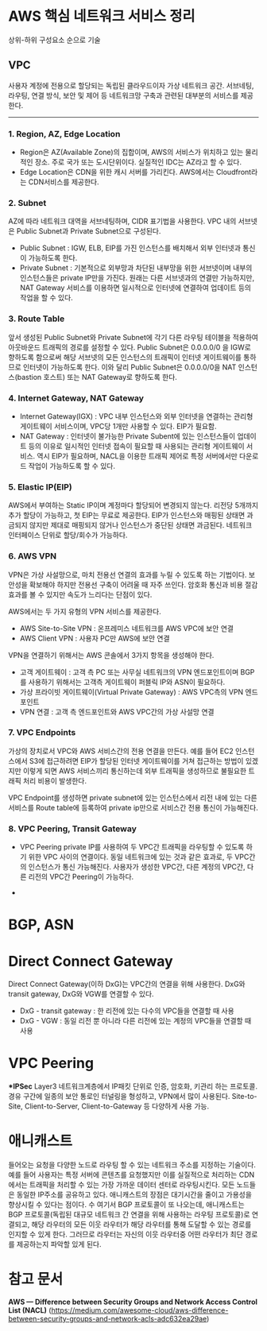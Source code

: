 # AWS 핵심 네트워크 서비스 정리
상위-하위 구성요소 순으로 기술

## VPC
사용자 계정에 전용으로 할당되는 독립된 클라우드이자 가상 네트워크 공간. 서브네팅, 라우팅, 연결 방식, 보안 및 제어 등 네트워크망 구축과 관련된 대부분의 서비스를 제공한다.

---
### 1. Region, AZ, Edge Location
- Region은 AZ(Available Zone)의 집합이며, AWS의 서비스가 위치하고 있는 물리적인 장소. 주로 국가 또는 도시단위이다. 실질적인 IDC는 AZ라고 할 수 있다.
- Edge Location은 CDN을 위한 캐시 서버를 가리킨다. AWS에서는 Cloudfront라는 CDN서비스를 제공한다.


### 2. Subnet
AZ에 따라 네트워크 대역을 서브네팅하며, CIDR 표기법을 사용한다.
VPC 내의 서브넷은 Public Subnet과 Private Subnet으로 구성된다.
- Public Subnet : IGW, ELB, EIP를 가진 인스턴스를 배치해서 외부 인터넷과 통신이 가능하도록 한다.
- Private Subnet : 기본적으로 외부망과 차단된 내부망을 위한 서브넷이며 내부의 인스턴스들은 private IP만을 가진다. 원래는 다른 서브넷과의 연결만 가능하지만, NAT Gateway 서비스를 이용하면 일시적으로 인터넷에 연결하여 업데이트 등의 작업을 할 수 있다.

### 3. Route Table
앞서 생성된 Public Subnet와 Private Subnet에 각기 다른 라우팅 테이블을 적용하여 아웃바운드 트래픽의 경로를 설정할 수 있다. Public Subnet은 0.0.0.0/0 을 IGW로 향하도록 함으로써 해당 서브넷의 모든 인스턴스의 트래픽이 인터넷 게이트웨이를 통하므로 인터넷이 가능하도록 한다. 이와 달리 Public Subnet은 0.0.0.0/0을 NAT 인스턴스(bastion 호스트) 또는 NAT Gateway로 향하도록 한다.

### 4. Internet Gateway, NAT Gateway
- Internet Gateway(IGX) : VPC 내부 인스턴스와 외부 인터넷을 연결하는 관리형 게이트웨이 서비스이며, VPC당 1개만 사용할 수 있다. EIP가 필요함.
- NAT Gateway : 인터넷이 불가능한 Private Subent에 있는 인스턴스들이 업데이트 등의 이유로 일시적인 인터넷 접속이 필요할 때 사용되는 관리형 게이트웨이 서비스. 역시 EIP가 필요하며, NACL을 이용한 트래픽 제어로 특정 서버에서만 다운로드 작업이 가능하도록 할 수 있다.

### 5. Elastic IP(EIP)
AWS에서 부여하는 Static IP이며 계정마다 할당되어 변경되지 않는다. 리전당 5개까지 추가 할당이 가능하고, 첫 EIP는 무료로 제공한다. EIP가 인스턴스와 매핑된 상태면 과금되지 않지만 제대로 매핑되지 않거나 인스턴스가 중단된 상태면 과금된다. 네트워크 인터페이스 단위로 할당/회수가 가능하다.

### 6. AWS VPN
VPN은 가상 사설망으로, 마치 전용선 연결의 효과를 누릴 수 있도록 하는 기법이다. 보안성을 확보해야 하지만 전용선 구축이 어려울 때 자주 쓰인다. 암호화 통신과 비용 절감 효과를 볼 수 있지만 속도가 느리다는 단점이 있다.

AWS에서는 두 가지 유형의 VPN 서비스를 제공한다.
- AWS Site-to-Site VPN : 온프레미스 네트워크를 AWS VPC에 보안 연결
- AWS Client VPN : 사용자 PC만 AWS에 보안 연결

VPN을 연결하기 위해서는 AWS 콘솔에서 3가지 항목을 생성해야 한다.
- 고객 게이트웨이 : 고객 측 PC 또는 사무실 네트워크의 VPN 엔드포인트이며 BGP를 사용하기 위해서는 고객측 게이트웨이 퍼블릭 IP와 ASN이 필요하다.
- 가상 프라이빗 게이트웨이(Virtual Private Gateway) : AWS VPC측의 VPN 엔드포인트
- VPN 연결 : 고객 측 엔드포인트와 AWS VPC간의 가상 사설망 연결

### 7. VPC Endpoints

가상의 장치로서 VPC와 AWS 서비스간의 전용 연결을 만든다. 예를 들어 EC2 인스턴스에서 S3에 접근하려면 EIP가 할당된 인터넷 게이트웨이를 거쳐 접근하는 방법이 있겠지만 이렇게 되면 AWS 서비스끼리 통신하는데 외부 트래픽을 생성하므로 불필요한 트래픽 처리 비용이 발생한다.

VPC Endpoint를 생성하면 private subnet에 있는 인스턴스에서 리전 내에 있는 다른 서비스를 Route table에 등록하여 private ip만으로 서비스간 전용 통신이 가능해진다. 

### 8. VPC Peering, Transit Gateway
- VPC Peering
private IP를 사용하여 두 VPC간 트래픽을 라우팅할 수 있도록 하기 위한 VPC 사이의 연결이다. 동일 네트워크에 있는 것과 같은 효과로, 두 VPC간의 인스턴스가 통신 가능해진다. 사용자가 생성한 VPC간, 다른 계정의 VPC간, 다른 리전의 VPC간 Peering이 가능하다. 

-






# BGP, ASN

# Direct Connect Gateway
Direct Connect Gateway(이하 DxG)는 VPC간의 연결을 위해 사용한다. DxG와 transit gateway, DxG와 VGW를 연결할 수 있다.
- DxG - transit gateway : 한 리전에 있는 다수의 VPC들을 연결할 때 사용
- DxG - VGW : 동일 리전 뿐 아니라 다른 리전에 있는 계정의  VPC들을 연결할 때 사용

# VPC Peering

**\*IPSec**
Layer3 네트워크계층에서 IP패킷 단위로 인증, 암호화, 키관리 하는 프로토콜. 경유 구간에 일종의 보안 통로인 터널링을 형성하고, VPN에서 많이 사용된다. Site-to-Site, Client-to-Server, Client-to-Gateway 등 다양하게 사용 가능.

# 애니캐스트
들어오는 요청을 다양한 노드로 라우팅 할 수 있는 네트워크 주소를 지정하는 기술이다. 예를 들어 사용자는 특정 서버에 콘텐츠를 요청했지만 이를 실질적으로 처리하는 CDN에서는 트래픽을 처리할 수 있는 가장 가까운 데이터 센터로 라우팅시킨다. 모든 노드들은 동일한 IP주소를 공유하고 있다. 애니캐스트의 장점은 대기시간을 줄이고 가용성을 향상시킬 수 있다는 점이다.
수
여기서 BGP 프로토콜이 또 나오는데, 애니캐스트는 BGP 프로토콜(독립된 대규모 네트워크 간 연결을 위해 사용하는 라우팅 프로토콜)로 연결되고, 해당 라우터의 모든 이웃 라우터가 해당 라우터를 통해 도달할 수 있는 경로를 인지할 수 있게 한다. 그러므로 라우터는 자신의 이웃 라우터중 어떤 라우터가 최단 경로를 제공하는지 파악할  있게 된다.



# 참고 문서
**AWS — Difference between Security Groups and Network Access Control List (NACL)**
(https://medium.com/awesome-cloud/aws-difference-between-security-groups-and-network-acls-adc632ea29ae)
